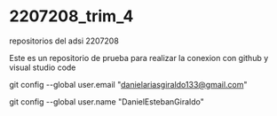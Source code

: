 # 2207208_trim_4
repositorios del adsi 2207208



Este es un repositorio de prueba para realizar la conexion con github y visual studio code


git config --global user.email "danielariasgiraldo133@gmail.com"



git config --global user.name "DanielEstebanGiraldo"


